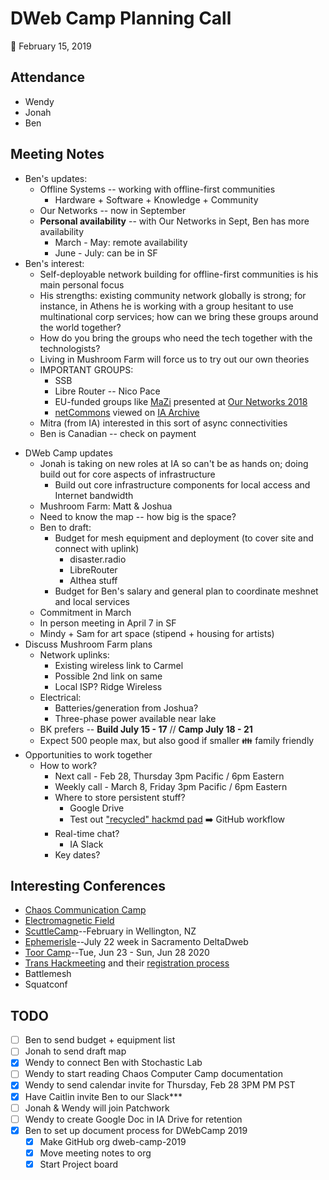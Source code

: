 DWeb Camp Planning Call
=======================

:date: February 15, 2019   

## Attendance

* Wendy
* Jonah
* Ben

## Meeting Notes

* Ben's updates:
    * Offline Systems -- working with offline-first communities
        - Hardware + Software + Knowledge + Community
    * Our Networks -- now in September
    * **Personal availability** -- with Our Networks in Sept, Ben has more availability
        * March - May: remote availability
        * June - July: can be in SF
* Ben's interest:
    * Self-deployable network building for offline-first communities is his main personal focus
    * His strengths:  existing community network globally is strong; for instance, in Athens he is working with a group hesitant to use multinational corp services; how can we bring these groups around the world together?
    * How do you bring the groups who need the tech together with the technologists?
    * Living in Mushroom Farm will force us to try out our own theories
    * IMPORTANT GROUPS:
        * SSB
        * Libre Router -- Nico Pace
        * EU-funded groups like [MaZi](https://www.mazizone.eu/) presented at [Our Networks 2018](https://ournetworks.ca/video/?ipfs=QmZzHGkci41xWkS6VPGmpEBoKWJzYXZNJGepyrcwvMRYad)
        * [netCommons](https://netcommons.eu) viewed on [IA Archive](https://web.archive.org/web/20190211081426/https://www.netcommons.eu/) 
    * Mitra (from IA) interested in this sort of async connectivities
    * Ben is Canadian -- check on payment
- DWeb Camp updates
    * Jonah is taking on new roles at IA so can't be as hands on; doing build out for core aspects of infrastructure
        * Build out core infrastructure components for local access and Internet bandwidth
    * Mushroom Farm: Matt & Joshua
    * Need to know the map -- how big is the space?
    * Ben to draft:
        * Budget for mesh equipment and deployment (to cover site and connect with uplink)
            * disaster.radio
            * LibreRouter
            * Althea stuff
        * Budget for Ben's salary and general plan to coordinate meshnet and local services
    * Commitment in March
    * In person meeting in April 7 in SF
    * Mindy + Sam for art space (stipend + housing for artists)
- Discuss Mushroom Farm plans
    * Network uplinks:
        * Existing wireless link to Carmel
        * Possible 2nd link on same
        * Local ISP? Ridge Wireless
    * Electrical:
        * Batteries/generation from Joshua?
        * Three-phase power available near lake
    * BK prefers -- **Build July 15 - 17** // **Camp July 18 - 21**
    * Expect 500 people max, but also good if smaller :family: family friendly
- Opportunities to work together
    * How to work?
        * Next call - Feb 28, Thursday 3pm Pacific / 6pm Eastern
        * Weekly call - March 8, Friday 3pm Pacific / 6pm Eastern
        * Where to store persistent stuff?
            * Google Drive
            * Test out ["recycled" hackmd pad](https://hackmd.io/dUk84ZEiThOP0iN8eWscQw) :arrow_right: GitHub workflow
        * Real-time chat?
            * IA Slack
        * Key dates?

## Interesting Conferences

- [Chaos Communication Camp](https://events.ccc.de/camp/2015/wiki/Main_Page)
- [Electromagnetic Field](https://www.emfcamp.org)
- [ScuttleCamp](https://one.camp.scuttlebutt.nz)--February in Wellington, NZ
- [Ephemerisle](http://ephemerisle.org)--July 22 week in Sacramento DeltaDweb
- [Toor Camp](https://toorcamp.toorcon.net)--Tue, Jun 23 - Sun, Jun 28 2020
- [Trans Hackmeeting](https://trans.hackmeeting.org) and their [registration process](https://trans.hackmeeting.org/fiki/index.php?title=Attendance)
- Battlemesh
- Squatconf

## TODO

- [ ] Ben to send budget + equipment list
- [ ] Jonah to send draft map
- [x] Wendy to connect Ben with Stochastic Lab
- [ ] Wendy to start reading Chaos Computer Camp documentation
- [x] Wendy to send calendar invite for Thursday, Feb 28 3PM PM PST
- [x] Have Caitlin invite Ben to our Slack***
- [ ] Jonah & Wendy will join Patchwork
- [ ] Wendy to create Google Doc in IA Drive for retention
- [x] Ben to set up document process for DWebCamp 2019
    - [x] Make GitHub org dweb-camp-2019
    - [x] Move meeting notes to org
    - [x] Start Project board
